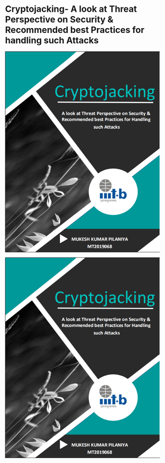 # Cryptojacking- A look at Threat Perspective on Security & Recommended best Practices for handling such Attacks

![Cryptojacking ](cryptojacking.PNG)
<p align="center"> 
<img src="cryptojacking.PNG">
</p>
